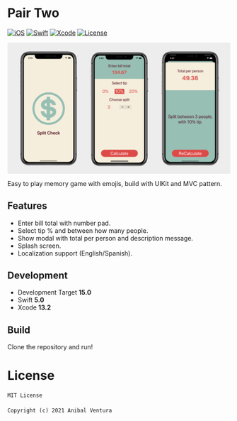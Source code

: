 # Pair Two

[![iOS](https://img.shields.io/static/v1?label=iOS&message=15.0&color=000000)](https://www.apple.com/ios/ios-15/)
[![Swift](https://img.shields.io/static/v1?label=Swift&message=5.0&color=F05138)](https://developer.apple.com/swift/)
[![Xcode](https://img.shields.io/static/v1?label=Xcode&message=13.2&color=147EFB)](https://developer.apple.com/swift/)
[![License](https://img.shields.io/static/v1?label=License&message=MIT&color=blue)](LICENCE)

<p> <img src="repository_banner.png" align="center"/> </p>

Easy to play memory game with emojis, build with UIKit and MVC pattern.

## Features

- Enter bill total with number pad.
- Select tip % and between how many people.
- Show modal with total per person and description message.
- Splash screen.
- Localization support (English/Spanish).

## Development

- Development Target **15.0**
- Swift **5.0**
- Xcode **13.2**

## Build

Clone the repository and run!

# License

```xml
MIT License

Copyright (c) 2021 Anibal Ventura
```
